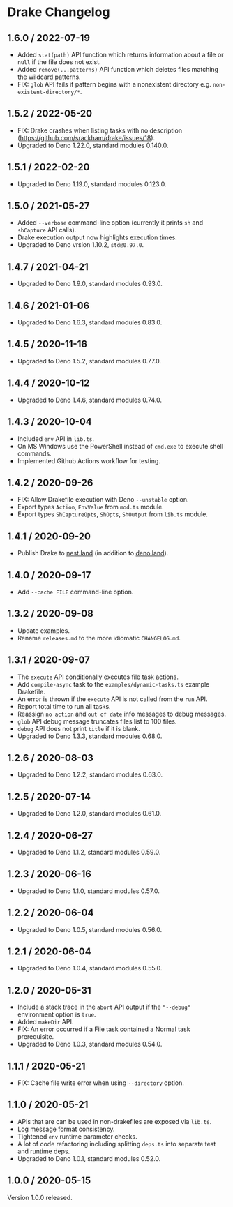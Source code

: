 # Drake Changelog

## 1.6.0 / 2022-07-19

- Added `stat(path)` API function which returns information about a file or
  `null` if the file does not exist.
- Added `remove(...patterns)` API function which deletes files matching the
  wildcard patterns.
- FIX: `glob` API fails if pattern begins with a nonexistent directory e.g.
  `non-existent-directory/*`.

## 1.5.2 / 2022-05-20

- FIX: Drake crashes when listing tasks with no description (https://github.com/srackham/drake/issues/18).
- Upgraded to Deno 1.22.0, standard modules 0.140.0.

## 1.5.1 / 2022-02-20

- Upgraded to Deno 1.19.0, standard modules 0.123.0.

## 1.5.0 / 2021-05-27

- Added `--verbose` command-line option (currently it prints `sh` and
  `shCapture` API calls).
- Drake execution output now highlights execution times.
- Upgraded to Deno vrsion 1.10.2, `std@0.97.0`.

## 1.4.7 / 2021-04-21

- Upgraded to Deno 1.9.0, standard modules 0.93.0.

## 1.4.6 / 2021-01-06

- Upgraded to Deno 1.6.3, standard modules 0.83.0.

## 1.4.5 / 2020-11-16

- Upgraded to Deno 1.5.2, standard modules 0.77.0.

## 1.4.4 / 2020-10-12

- Upgraded to Deno 1.4.6, standard modules 0.74.0.

## 1.4.3 / 2020-10-04

- Included `env` API in `lib.ts`.
- On MS Windows use the PowerShell instead of `cmd.exe` to execute shell
  commands.
- Implemented Github Actions workflow for testing.

## 1.4.2 / 2020-09-26

- FIX: Allow Drakefile execution with Deno `--unstable` option.
- Export types `Action`, `EnvValue` from `mod.ts` module.
- Export types `ShCaptureOpts`, `ShOpts`, `ShOutput` from `lib.ts` module.

## 1.4.1 / 2020-09-20

- Publish Drake to [nest.land](https://nest.land/package/drake) (in addition to
  [deno.land](https://deno.land/x/drake)).

## 1.4.0 / 2020-09-17

- Add `--cache FILE` command-line option.

## 1.3.2 / 2020-09-08

- Update examples.
- Rename `releases.md` to the more idiomatic `CHANGELOG.md`.

## 1.3.1 / 2020-09-07

- The `execute` API conditionally executes file task actions.
- Add `compile-async` task to the `examples/dynamic-tasks.ts` example Drakefile.
- An error is thrown if the `execute` API is not called from the `run` API.
- Report total time to run all tasks.
- Reassign `no action` and `out of date` info messages to debug messages.
- `glob` API debug message truncates files list to 100 files.
- `debug` API does not print `title` if it is blank.
- Upgraded to Deno 1.3.3, standard modules 0.68.0.

## 1.2.6 / 2020-08-03

- Upgraded to Deno 1.2.2, standard modules 0.63.0.

## 1.2.5 / 2020-07-14

- Upgraded to Deno 1.2.0, standard modules 0.61.0.

## 1.2.4 / 2020-06-27

- Upgraded to Deno 1.1.2, standard modules 0.59.0.

## 1.2.3 / 2020-06-16

- Upgraded to Deno 1.1.0, standard modules 0.57.0.

## 1.2.2 / 2020-06-04

- Upgraded to Deno 1.0.5, standard modules 0.56.0.

## 1.2.1 / 2020-06-04

- Upgraded to Deno 1.0.4, standard modules 0.55.0.

## 1.2.0 / 2020-05-31

- Include a stack trace in the `abort` API output if the `"--debug"` environment
  option is `true`.
- Added `makeDir` API.
- FIX: An error occurred if a File task contained a Normal task prerequisite.
- Upgraded to Deno 1.0.3, standard modules 0.54.0.

## 1.1.1 / 2020-05-21

- FIX: Cache file write error when using `--directory` option.

## 1.1.0 / 2020-05-21

- APIs that are can be used in non-drakefiles are exposed via `lib.ts`.
- Log message format consistency.
- Tightened `env` runtime parameter checks.
- A lot of code refactoring including splitting `deps.ts` into separate test and
  runtime deps.
- Upgraded to Deno 1.0.1, standard modules 0.52.0.

## 1.0.0 / 2020-05-15

Version 1.0.0 released.
